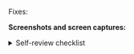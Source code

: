 <!-- Describe your pull request here.-->

Fixes: <!-- Issue link, or clear description.-->

<!-- If the PR makes UI changes, always include one or more still screenshots to demonstrate your changes. If it seems helpful, add a screen capture of the new functionality as well.

Tooling tips: https://zulip.readthedocs.io/en/latest/tutorials/screenshot-and-gif-software.html
-->

**Screenshots and screen captures:**

<details>
<summary>Self-review checklist</summary>

<!-- Prior to submitting a PR, follow our step-by-step guide to review your own code:
https://zulip.readthedocs.io/en/latest/contributing/code-reviewing.html#how-to-review-code -->

<!-- Once you create the PR, check off all the steps below that you have completed.
If any of these steps are not relevant or you have not completed, leave them unchecked.-->

- [ ] [Self-reviewed](https://zulip.readthedocs.io/en/latest/contributing/code-reviewing.html#how-to-review-code) the changes for clarity and maintainability
      (variable names, code reuse, readability, etc.).

Communicate decisions, questions, and potential concerns.

- [ ] Explains differences from previous plans (e.g., issue description).
- [ ] Highlights technical choices and bugs encountered.
- [ ] Calls out remaining decisions and concerns.
- [ ] Automated tests verify logic where appropriate.

Individual commits are ready for review (see [commit discipline](https://zulip.readthedocs.io/en/latest/contributing/commit-discipline.html)).

- [ ] Each commit is a coherent idea.
- [ ] Commit message(s) explain reasoning and motivation for changes.

Completed manual review and testing of the following:

- [ ] Visual appearance of the changes.
- [ ] Responsiveness and internationalization.
- [ ] Strings and tooltips.
- [ ] End-to-end functionality of buttons, interactions and flows.
- [ ] Corner cases, error conditions, and easily imagined bugs.
</details>
